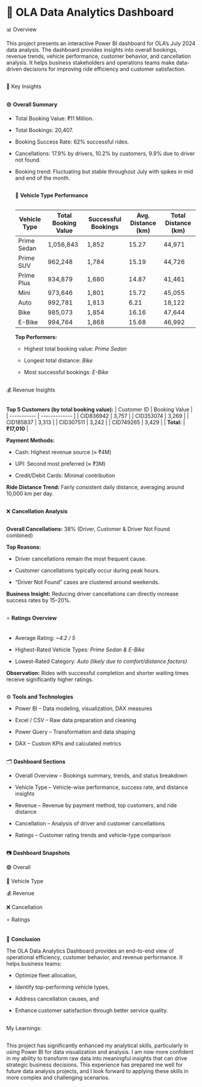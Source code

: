 #  🚖 OLA Data Analytics Dashboard
📊 Overview

This project presents an interactive Power BI dashboard for OLA’s July 2024 data analysis. The dashboard provides insights into overall bookings, revenue trends, vehicle performance, customer behavior, and cancellation analysis. It helps business stakeholders and operations teams make data-driven decisions for improving ride efficiency and customer satisfaction.

##
🧠 Key Insights
##
🟢  **Overall Summary**

- Total Booking Value: ₹11 Million.

- Total Bookings: 20,407.

- Booking Success Rate: 62% successful rides.

- Cancellations: 17.9% by drivers, 10.2% by customers, 9.9% due to driver not found.

- Booking trend: Fluctuating but stable throughout July with spikes in mid and end of the month.

  ##
  🚗 **Vehicle Type Performance**
  ##
  | Vehicle Type | Total Booking Value | Successful Bookings | Avg. Distance (km) | Total Distance (km) |
  | ------------ | ------------------- | ------------------- | ------------------ | ------------------- |
  | Prime Sedan  | 1,056,843           | 1,852               | 15.27              | 44,971              |
  | Prime SUV    | 962,248             | 1,784               | 15.19              | 44,726              |
  | Prime Plus   | 934,879             | 1,680               | 14.87              | 41,461              |
  | Mini         | 973,646             | 1,801               | 15.72              | 45,055              |
  | Auto         | 992,781             | 1,813               | 6.21               | 18,122              |
  | Bike         | 985,073             | 1,854               | 16.16              | 47,644              |
  | E-Bike       | 994,764             | 1,868               | 15.68              | 46,992              |

  **Top Performers:**

  - Highest total booking value: *Prime Sedan*

  - Longest total distance: *Bike*

  - Most successful bookings: *E-Bike*
 
 ##
 💰 Revenue Insights
 ##
  **Top 5 Customers (by total booking value):**
| Customer ID | Booking Value |
| ----------- | ------------- |
| CID836942   | 3,757         |
| CID353074   | 3,269         |
| CID185837   | 3,313         |
| CID307511   | 3,242         |
| CID749265   | 3,429         |
| **Total:**  | **₹17,010**   |

**Payment Methods:**

 - Cash: Highest revenue source (≈ ₹4M)

 - UPI: Second most preferred (≈ ₹3M)

 - Credit/Debit Cards: Minimal contribution

**Ride Distance Trend:** Fairly consistent daily distance, averaging around 10,000 km per day.
##
❌ **Cancellation Analysis**
##
**Overall Cancellations:** 38% (Driver, Customer & Driver Not Found combined)

**Top Reasons:**

  - Driver cancellations remain the most frequent cause.

  - Customer cancellations typically occur during peak hours.

  - “Driver Not Found” cases are clustered around weekends.

**Business Insight:** Reducing driver cancellations can directly increase success rates by 15–20%.

##
⭐  **Ratings Overview**
##
- Average Rating: *~4.2 / 5*

- Highest-Rated Vehicle Types: *Prime Sedan & E-Bike*

- Lowest-Rated Category: *Auto (likely due to comfort/distance factors)*

**Observation:** Rides with successful completion and shorter waiting times receive significantly higher ratings.
##
⚙️ **Tools and Technologies**

   - Power BI – Data modeling, visualization, DAX measures

   - Excel / CSV – Raw data preparation and cleaning

   - Power Query – Transformation and data shaping

   - DAX – Custom KPIs and calculated metrics
##
🗂️ **Dashboard Sections**

  - Overall Overview – Bookings summary, trends, and status breakdown

  - Vehicle Type – Vehicle-wise performance, success rate, and distance insights

  - Revenue – Revenue by payment method, top customers, and ride distance

  - Cancellation – Analysis of driver and customer cancellations

  - Ratings – Customer rating trends and vehicle-type comparison

##
📷 **Dashboard Snapshots**

🟢 Overall

🚗 Vehicle Type

💰 Revenue

❌ Cancellation

⭐ Ratings
##
🏁 **Conclusion**

The OLA Data Analytics Dashboard provides an end-to-end view of operational efficiency, customer behavior, and revenue performance.
It helps business teams:

- Optimize fleet allocation,

- Identify top-performing vehicle types,

- Address cancellation causes, and

- Enhance customer satisfaction through better service quality.

##
My Learnings:
##
This project has significantly enhanced my analytical skills, particularly in using Power BI for data visualization and analysis. I am now more confident in my ability to transform raw data into meaningful insights that can drive strategic business decisions. This experience has prepared me well for future data analysis projects, and I look forward to applying these skills in more complex and challenging scenarios.



